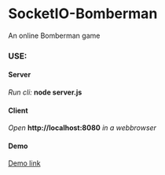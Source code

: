 # SocketIO-Bomberman
An online Bomberman game

### USE: ###
#### Server ####
_Run cli:_ **node server.js**

#### Client ####
_Open_ **http://localhost:8080** _in a webbrowser_

#### Demo ####
[Demo link](http://biren.eu:8080)
